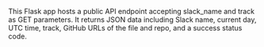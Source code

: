 This Flask app hosts a public API endpoint accepting slack_name and track as GET parameters. It returns JSON data including Slack name, current day, UTC time, track, GitHub URLs of the file and repo, and a success status code.
